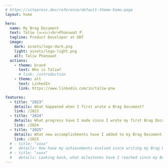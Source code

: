 ```yaml
---
# https://vitepress.dev/reference/default-theme-home-page
layout: home

hero:
  name: My Brag Document
  text: Taliw (ตะหลิว)<br>Phanuwat P.
  tagline: Product Developer at ODT
  image:
    dark: assets/logo-dark.png
    light: assets/logo-light.png
    alt: Taliw Phanuwat
  actions:
    - theme: brand
      text: Who is Taliw?
      # link: /introduction
    - theme: alt
      text: LinkedIn
      link: https://www.linkedin.com/in/taliw-pnw

features:
  - title: "2023"
    details: What happened when I first wrote a Brag Document?
    link: /2023
  - title: "2024"
    details: What progress have I made since I wrote my first Brag Document?
    link: /2024
  - title: "2025"
    details: What new accomplishments have I added to my Brag Document this year?
    link: /2025
  # - title: "xxxx"
  #   details: How have my achievements evolved since writing my Brag Document?
  # - title: "xxxx"
  #   details: Looking back, what milestones have I reached since my Brag Document?
---
```


